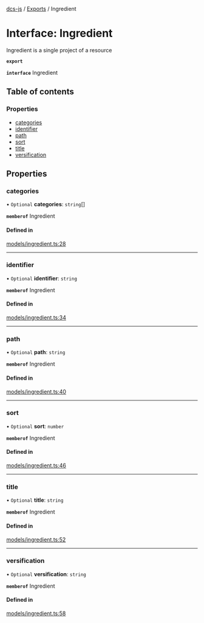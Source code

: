 [dcs-js](../README.md) / [Exports](../modules.md) / Ingredient

# Interface: Ingredient

Ingredient is a single project of a resource

**`export`**

**`interface`** Ingredient

## Table of contents

### Properties

- [categories](Ingredient.md#categories)
- [identifier](Ingredient.md#identifier)
- [path](Ingredient.md#path)
- [sort](Ingredient.md#sort)
- [title](Ingredient.md#title)
- [versification](Ingredient.md#versification)

## Properties

### <a id="categories" name="categories"></a> categories

• `Optional` **categories**: `string`[]

**`memberof`** Ingredient

#### Defined in

[models/ingredient.ts:28](https://github.com/unfoldingWord/dcs-js/blob/b29eb7a/models/ingredient.ts#L28)

___

### <a id="identifier" name="identifier"></a> identifier

• `Optional` **identifier**: `string`

**`memberof`** Ingredient

#### Defined in

[models/ingredient.ts:34](https://github.com/unfoldingWord/dcs-js/blob/b29eb7a/models/ingredient.ts#L34)

___

### <a id="path" name="path"></a> path

• `Optional` **path**: `string`

**`memberof`** Ingredient

#### Defined in

[models/ingredient.ts:40](https://github.com/unfoldingWord/dcs-js/blob/b29eb7a/models/ingredient.ts#L40)

___

### <a id="sort" name="sort"></a> sort

• `Optional` **sort**: `number`

**`memberof`** Ingredient

#### Defined in

[models/ingredient.ts:46](https://github.com/unfoldingWord/dcs-js/blob/b29eb7a/models/ingredient.ts#L46)

___

### <a id="title" name="title"></a> title

• `Optional` **title**: `string`

**`memberof`** Ingredient

#### Defined in

[models/ingredient.ts:52](https://github.com/unfoldingWord/dcs-js/blob/b29eb7a/models/ingredient.ts#L52)

___

### <a id="versification" name="versification"></a> versification

• `Optional` **versification**: `string`

**`memberof`** Ingredient

#### Defined in

[models/ingredient.ts:58](https://github.com/unfoldingWord/dcs-js/blob/b29eb7a/models/ingredient.ts#L58)
